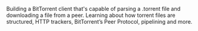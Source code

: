 Building a BitTorrent client that's capable of parsing a
.torrent file and downloading a file from a peer. Learning
about how torrent files are structured, HTTP trackers, BitTorrent’s Peer
Protocol, pipelining and more.
